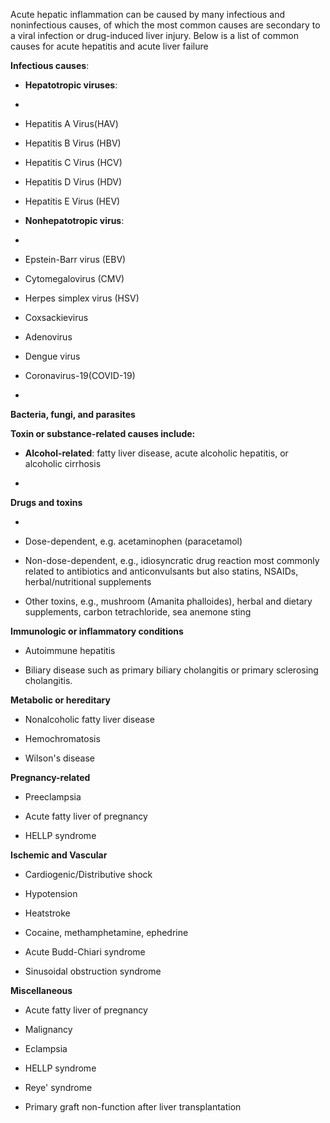 Acute hepatic inflammation can be caused by many infectious and noninfectious causes, of which the most common causes are secondary to a viral infection or drug-induced liver injury. Below is a list of common causes for acute hepatitis and acute liver failure

**Infectious causes**:

- **Hepatotropic viruses**:

- 
              
- Hepatitis A Virus(HAV)
              
              
- Hepatitis B Virus (HBV)
              
              
- Hepatitis C Virus (HCV)
              
              
- Hepatitis D Virus (HDV)
              
              
- Hepatitis E Virus (HEV)

- **Nonhepatotropic virus**:

- 
              
- Epstein-Barr virus (EBV)
              
              
- Cytomegalovirus (CMV)
              
              
- Herpes simplex virus (HSV)
              
              
- Coxsackievirus
              
              
- Adenovirus
              
              
- Dengue virus
              
              
- Coronavirus-19(COVID-19)

- 
**Bacteria, fungi, and parasites**

**Toxin or substance-related causes include:**

- **Alcohol-related**: fatty liver disease, acute alcoholic hepatitis, or alcoholic cirrhosis

- 
**Drugs and toxins**

- 
              
- Dose-dependent, e.g. acetaminophen (paracetamol)
              
              
- Non-dose-dependent, e.g., idiosyncratic drug reaction most commonly related to antibiotics and anticonvulsants but also statins, NSAIDs, herbal/nutritional supplements
              
              
- Other toxins, e.g., mushroom (Amanita phalloides), herbal and dietary supplements, carbon tetrachloride, sea anemone sting

**Immunologic or inflammatory conditions**

- Autoimmune hepatitis

- Biliary disease such as primary biliary cholangitis or primary sclerosing cholangitis.

**Metabolic or hereditary**

- Nonalcoholic fatty liver disease

- Hemochromatosis

- Wilson's disease

**Pregnancy-related**

- Preeclampsia

- Acute fatty liver of pregnancy

- HELLP syndrome

**Ischemic and Vascular**

- Cardiogenic/Distributive shock

- Hypotension

- Heatstroke

- Cocaine, methamphetamine, ephedrine

- Acute Budd-Chiari syndrome

- Sinusoidal obstruction syndrome

**Miscellaneous**

- Acute fatty liver of pregnancy

- Malignancy

- Eclampsia

- HELLP syndrome

- Reye' syndrome

- Primary graft non-function after liver transplantation